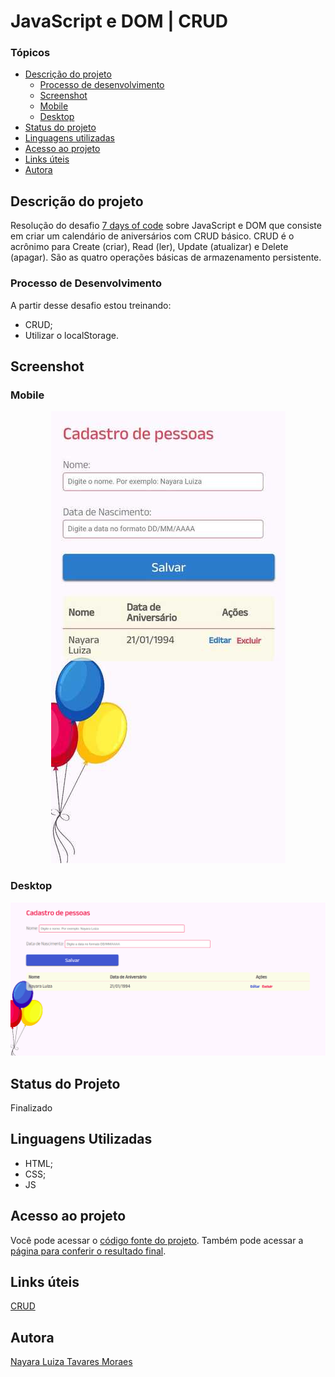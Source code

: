 # JavaScript e DOM | CRUD

### Tópicos

- [Descrição do projeto](#descrição-do-projeto)
    - [Processo de desenvolvimento](#processo-de-desenvolvimento)
    - [Screenshot](#screenshot)
    - [Mobile](#mobile)
    - [Desktop](#desktop)
- [Status do projeto](#status-do-projeto)
- [Linguagens utilizadas](#linguagens-utilizadas) 
- [Acesso ao projeto](#acesso-ao-projeto)
- [Links úteis](#links-úteis)
- [Autora](#autora)

## Descrição do projeto

Resolução do desafio [7 days of code](https://7daysofcode.io/) sobre JavaScript e DOM que consiste em criar um calendário de aniversários com CRUD básico. 
CRUD é o acrônimo para Create (criar), Read (ler), Update (atualizar) e Delete (apagar). São as quatro operações básicas de armazenamento persistente.

### Processo de Desenvolvimento
A partir desse desafio estou treinando: 
* CRUD;
* Utilizar o localStorage.

## Screenshot 

### Mobile
<div align="center">
  <img src="./docs/screenshot-mobile.jpeg" alt="Screenshot layout mobile">
</div>

### Desktop
![Screenshot layout desktop](./docs/screenshot-desktop.png)

## Status do Projeto
Finalizado

## Linguagens Utilizadas
* HTML;
* CSS;
* JS

## Acesso ao projeto
Você pode acessar o [código fonte do projeto](https://github.com/nalutm/birthdays-list). 
Também pode acessar a [página para conferir o resultado final](https://birthdays-list.vercel.app/).

## Links úteis 
[CRUD](https://developer.mozilla.org/pt-BR/docs/Glossary/CRUD)

## Autora
[Nayara Luiza Tavares Moraes](https://github.com/nalutm)
